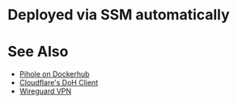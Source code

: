 # Deployed via SSM automatically

# See Also
- [Pihole on Dockerhub](https://hub.docker.com/r/pihole/pihole)
- [Cloudflare's DoH Client](https://github.com/cloudflare/cloudflared)
- [Wireguard VPN](https://github.com/linuxserver/docker-wireguard)
